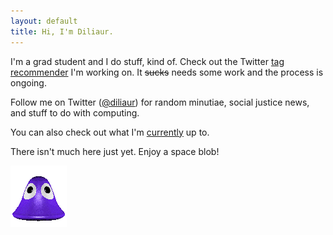 ```yaml
---
layout: default
title: Hi, I'm Diliaur.
---
```


I'm a grad student and I do stuff, kind of. Check out the Twitter <a href="http://www.github.com/diliaur/tw">tag recommender</a> I'm working on. It <strike>sucks</strike> needs some work and the process is ongoing.

Follow me on Twitter (<a href="http://www.twitter.com/diliaur">@diliaur</a>) for random minutiae, social justice news, and stuff to do with computing.

You can also check out what I'm [currently](/currently.html) up to.

There isn't much here just yet. Enjoy a space blob!

<p id="blob"><a href="http://www.spacefem.com/blobs/"><img src="img/purpleblob.gif" width="90" height="98" border="0" alt="Adopt your own useless blob!"></a></p>